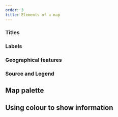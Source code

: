 ```yaml
---
order: 3
title: Elements of a map
---
```


### Titles

### Labels

### Geographical features

### Source and Legend

## Map palette

## Using colour to show information
